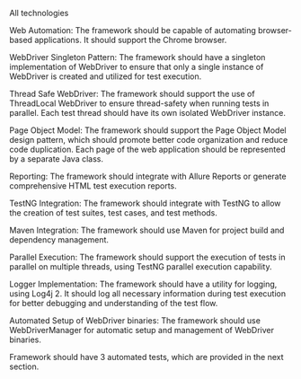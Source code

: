 All technologies

Web Automation: The framework should be capable of automating browser-based applications. It should support 
the Chrome browser.

WebDriver Singleton Pattern: The framework should have a singleton implementation of WebDriver to ensure that only 
a single instance of WebDriver is created and utilized for test execution.

Thread Safe WebDriver: The framework should support the use of ThreadLocal WebDriver to ensure thread-safety 
when running tests in parallel. Each test thread should have its own isolated WebDriver instance.

Page Object Model: The framework should support the Page Object Model design pattern, which should promote better code 
organization and reduce code duplication. 
Each page of the web application should be represented by a separate Java class.

Reporting: The framework should integrate with Allure Reports or generate comprehensive HTML test execution reports.

TestNG Integration: The framework should integrate with TestNG to allow the creation of test suites, test cases,
and test methods.

Maven Integration: The framework should use Maven for project build and dependency management.

Parallel Execution: The framework should support the execution of tests in parallel on multiple threads,
using TestNG parallel execution capability.

Logger Implementation: The framework should have a utility for logging, using Log4j 2. It should log all necessary
information during test execution for better debugging and understanding of the test flow.

Automated Setup of WebDriver binaries: The framework should use WebDriverManager for automatic setup and management
of WebDriver binaries.

Framework should have 3 automated tests, which are provided in the next section. 